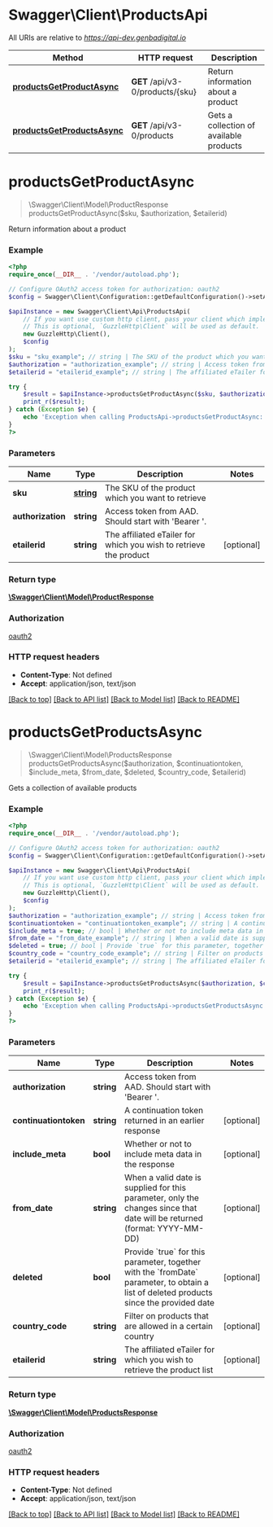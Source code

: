# Swagger\Client\ProductsApi

All URIs are relative to *https://api-dev.genbadigital.io*

Method | HTTP request | Description
------------- | ------------- | -------------
[**productsGetProductAsync**](ProductsApi.md#productsGetProductAsync) | **GET** /api/v3-0/products/{sku} | Return information about a product
[**productsGetProductsAsync**](ProductsApi.md#productsGetProductsAsync) | **GET** /api/v3-0/products | Gets a collection of available products


# **productsGetProductAsync**
> \Swagger\Client\Model\ProductResponse productsGetProductAsync($sku, $authorization, $etailerid)

Return information about a product

### Example
```php
<?php
require_once(__DIR__ . '/vendor/autoload.php');

// Configure OAuth2 access token for authorization: oauth2
$config = Swagger\Client\Configuration::getDefaultConfiguration()->setAccessToken('YOUR_ACCESS_TOKEN');

$apiInstance = new Swagger\Client\Api\ProductsApi(
    // If you want use custom http client, pass your client which implements `GuzzleHttp\ClientInterface`.
    // This is optional, `GuzzleHttp\Client` will be used as default.
    new GuzzleHttp\Client(),
    $config
);
$sku = "sku_example"; // string | The SKU of the product which you want to retrieve
$authorization = "authorization_example"; // string | Access token from AAD. Should start with 'Bearer '.
$etailerid = "etailerid_example"; // string | The affiliated eTailer for which you wish to retrieve the product

try {
    $result = $apiInstance->productsGetProductAsync($sku, $authorization, $etailerid);
    print_r($result);
} catch (Exception $e) {
    echo 'Exception when calling ProductsApi->productsGetProductAsync: ', $e->getMessage(), PHP_EOL;
}
?>
```

### Parameters

Name | Type | Description  | Notes
------------- | ------------- | ------------- | -------------
 **sku** | [**string**](../Model/.md)| The SKU of the product which you want to retrieve |
 **authorization** | **string**| Access token from AAD. Should start with &#39;Bearer &#39;. |
 **etailerid** | **string**| The affiliated eTailer for which you wish to retrieve the product | [optional]

### Return type

[**\Swagger\Client\Model\ProductResponse**](../Model/ProductResponse.md)

### Authorization

[oauth2](../../README.md#oauth2)

### HTTP request headers

 - **Content-Type**: Not defined
 - **Accept**: application/json, text/json

[[Back to top]](#) [[Back to API list]](../../README.md#documentation-for-api-endpoints) [[Back to Model list]](../../README.md#documentation-for-models) [[Back to README]](../../README.md)

# **productsGetProductsAsync**
> \Swagger\Client\Model\ProductsResponse productsGetProductsAsync($authorization, $continuationtoken, $include_meta, $from_date, $deleted, $country_code, $etailerid)

Gets a collection of available products

### Example
```php
<?php
require_once(__DIR__ . '/vendor/autoload.php');

// Configure OAuth2 access token for authorization: oauth2
$config = Swagger\Client\Configuration::getDefaultConfiguration()->setAccessToken('YOUR_ACCESS_TOKEN');

$apiInstance = new Swagger\Client\Api\ProductsApi(
    // If you want use custom http client, pass your client which implements `GuzzleHttp\ClientInterface`.
    // This is optional, `GuzzleHttp\Client` will be used as default.
    new GuzzleHttp\Client(),
    $config
);
$authorization = "authorization_example"; // string | Access token from AAD. Should start with 'Bearer '.
$continuationtoken = "continuationtoken_example"; // string | A continuation token returned in an earlier response
$include_meta = true; // bool | Whether or not to include meta data in the response
$from_date = "from_date_example"; // string | When a valid date is supplied for this parameter, only the changes since that date will be returned (format: YYYY-MM-DD)
$deleted = true; // bool | Provide `true` for this parameter, together with the `fromDate` parameter, to obtain a list of deleted products since the provided date
$country_code = "country_code_example"; // string | Filter on products that are allowed in a certain country
$etailerid = "etailerid_example"; // string | The affiliated eTailer for which you wish to retrieve the product list

try {
    $result = $apiInstance->productsGetProductsAsync($authorization, $continuationtoken, $include_meta, $from_date, $deleted, $country_code, $etailerid);
    print_r($result);
} catch (Exception $e) {
    echo 'Exception when calling ProductsApi->productsGetProductsAsync: ', $e->getMessage(), PHP_EOL;
}
?>
```

### Parameters

Name | Type | Description  | Notes
------------- | ------------- | ------------- | -------------
 **authorization** | **string**| Access token from AAD. Should start with &#39;Bearer &#39;. |
 **continuationtoken** | **string**| A continuation token returned in an earlier response | [optional]
 **include_meta** | **bool**| Whether or not to include meta data in the response | [optional]
 **from_date** | **string**| When a valid date is supplied for this parameter, only the changes since that date will be returned (format: YYYY-MM-DD) | [optional]
 **deleted** | **bool**| Provide &#x60;true&#x60; for this parameter, together with the &#x60;fromDate&#x60; parameter, to obtain a list of deleted products since the provided date | [optional]
 **country_code** | **string**| Filter on products that are allowed in a certain country | [optional]
 **etailerid** | **string**| The affiliated eTailer for which you wish to retrieve the product list | [optional]

### Return type

[**\Swagger\Client\Model\ProductsResponse**](../Model/ProductsResponse.md)

### Authorization

[oauth2](../../README.md#oauth2)

### HTTP request headers

 - **Content-Type**: Not defined
 - **Accept**: application/json, text/json

[[Back to top]](#) [[Back to API list]](../../README.md#documentation-for-api-endpoints) [[Back to Model list]](../../README.md#documentation-for-models) [[Back to README]](../../README.md)

